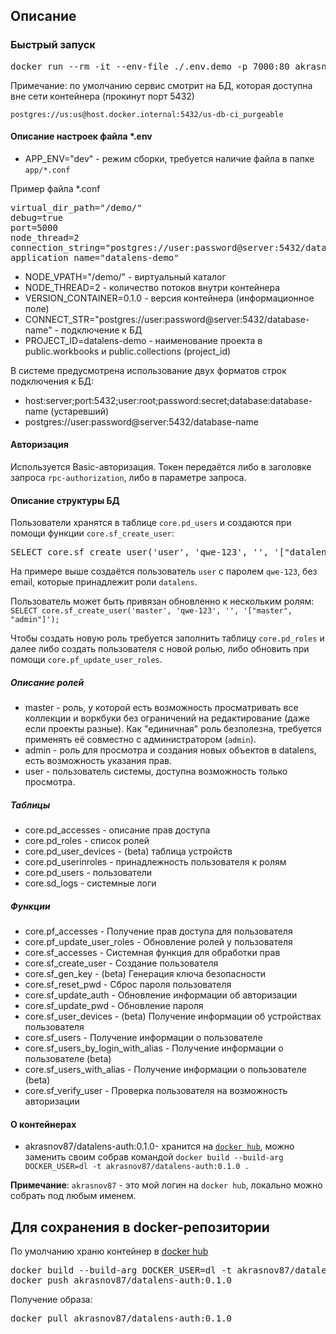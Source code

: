 ## Описание

### Быстрый запуск
<pre>
docker run --rm -it --env-file ./.env.demo -p 7000:80 akrasnov87/datalens-auth:0.1.0
</pre>

Примечание: по умолчанию сервис смотрит на БД, которая доступна вне сети контейнера (прокинут порт 5432)

`postgres://us:us@host.docker.internal:5432/us-db-ci_purgeable`

#### Описание настроек файла *.env
- APP_ENV="dev" - режим сборки, требуется наличие файла в папке `app/*.conf`

Пример файла *.conf
<pre>
virtual_dir_path="/demo/"
debug=true
port=5000
node_thread=2
connection_string="postgres://user:password@server:5432/database-name"
application_name="datalens-demo"
</pre>

- NODE_VPATH="/demo/" - виртуальный каталог
- NODE_THREAD=2 - количество потоков внутри контейнера
- VERSION_CONTAINER=0.1.0 - версия контейнера (информационное поле)
- CONNECT_STR="postgres://user:password@server:5432/database-name" - подключение к БД
- PROJECT_ID=datalens-demo - наименование проекта в public.workbooks и public.collections  (project_id)

В системе предусмотрена использование двух форматов строк подключения к БД:
* host:server;port:5432;user:root;password:secret;database:database-name (устаревший)
* postgres://user:password@server:5432/database-name

#### Авторизация
Используется Basic-авторизация. 
Токен передаётся либо в заголовке запроса `rpc-authorization`, либо в параметре запроса. 

#### Описание структуры БД

Пользователи хранятся в таблице `core.pd_users` и создаются при помощи функции `core.sf_create_user`:

<pre>
SELECT core.sf_create_user('user', 'qwe-123', '', '["datalens"]');
</pre>

На примере выше создаётся пользователь `user` с паролем `qwe-123`, без email, которые принадлежит роли `datalens`.

Пользователь может быть привязан обновленно к нескольким ролям: `SELECT core.sf_create_user('master', 'qwe-123', '', '["master", "admin"]');`

Чтобы создать новую роль требуется заполнить таблицу `core.pd_roles` и далее либо создать пользователя с новой ролью, либо обновить при помощи `core.pf_update_user_roles`.

##### Описание ролей

* master - роль, у которой есть возможность просматривать все коллекции и воркбуки без ограничений на редактирование (даже если проекты разные). Как "единичная" роль безполезна, требуется применять её совместно с администратором (`admin`).
* admin - роль для просмотра и создания новых объектов в datalens, есть возможность указания прав.
* user - пользователь системы, доступна возможность только просмотра.

##### Таблицы
* core.pd_accesses - описание прав доступа
* core.pd_roles - список ролей
* core.pd_user_devices - (beta) таблица устройств
* core.pd_userinroles - принадлежность пользователя к ролям
* core.pd_users - пользователи
* core.sd_logs - системные логи

##### Функции
* core.pf_accesses - Получение прав доступа для пользователя
* core.pf_update_user_roles - Обновление ролей у пользователя
* core.sf_accesses - Системная функция для обработки прав
* core.sf_create_user - Создание пользователя
* core.sf_gen_key - (beta) Генерация ключа безопасности
* core.sf_reset_pwd - Сброс пароля пользователя
* core.sf_update_auth - Обновление информации об авторизации
* core.sf_update_pwd - Обновление пароля
* core.sf_user_devices - (beta) Получение информации об устройствах пользователя
* core.sf_users - Получение информации о пользователе
* core.sf_users_by_login_with_alias - Получение информации о пользователе (beta)
* core.sf_users_with_alias - Получение информации о пользователе (beta)
* core.sf_verify_user - Проверка пользователя на возможность авторизации

#### О контейнерах
- akrasnov87/datalens-auth:0.1.0- хранится на [`docker hub`](https://hub.docker.com/repository/docker/akrasnov87/datalens-auth/general), можно заменить своим собрав командой `docker build --build-arg DOCKER_USER=dl -t akrasnov87/datalens-auth:0.1.0 .`

__Примечание__: `akrasnov87` - это мой логин на `docker hub`, локально можно собрать под любым именем.

## Для сохранения в docker-репозитории

По умолчанию храню контейнер в [docker hub](https://hub.docker.com/repository/docker/akrasnov87/datalens-auth/general)

<pre>
docker build --build-arg DOCKER_USER=dl -t akrasnov87/datalens-auth:0.1.0 .
docker push akrasnov87/datalens-auth:0.1.0
</pre>

Получение образа:
<pre>
docker pull akrasnov87/datalens-auth:0.1.0
</pre>